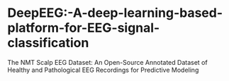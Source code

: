 # DeepEEG:-A-deep-learning-based-platform-for-EEG-signal-classification 


The NMT Scalp EEG Dataset: An Open-Source Annotated Dataset of Healthy and Pathological EEG Recordings for Predictive Modeling
